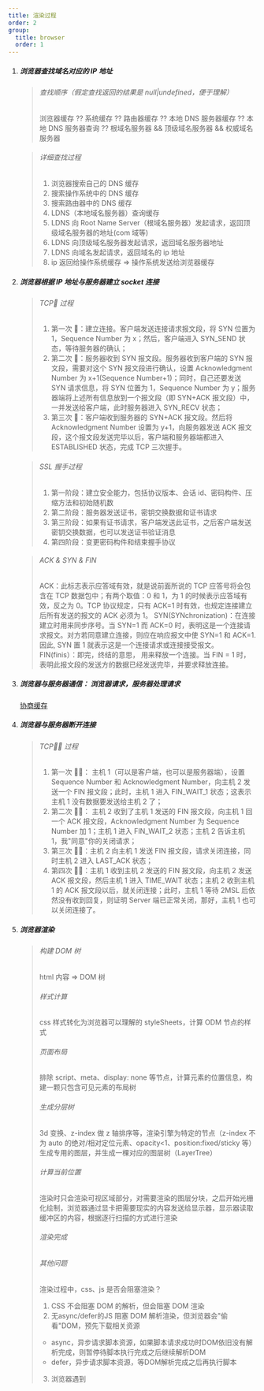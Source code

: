 ```yaml
---
title: 渲染过程
order: 2
group:
  title: browser
  order: 1
---
```


1.  ##### 浏览器查找域名对应的 IP 地址

    > ###### 查找顺序（假定查找返回的结果是 null|undefined，便于理解）
    >
    > 浏览器缓存 ?? 系统缓存 ?? 路由器缓存 ?? 本地 DNS 服务器缓存 ?? 本地 DNS 服务器查询 ?? 根域名服务器 && 顶级域名服务器 && 权威域名服务器

    > ###### 详细查找过程
    >
    > 1. 浏览器搜索自己的 DNS 缓存
    > 2. 搜索操作系统中的 DNS 缓存
    > 3. 搜索路由器中的 DNS 缓存
    > 4. LDNS（本地域名服务器）查询缓存
    > 5. LDNS 向 Root Name Server（根域名服务器）发起请求，返回顶级域名服务器的地址(com 域等)
    > 6. LDNS 向顶级域名服务器发起请求，返回域名服务器地址
    > 7. LDNS 向域名发起请求，返回域名的 ip 地址
    > 8. ip 返回给操作系统缓存 => 操作系统发送给浏览器缓存

2.  ##### 浏览器根据 IP 地址与服务器建立 socket 连接

    > ###### TCP🤝 过程
    >
    > 1. 第一次 🤝：建立连接。客户端发送连接请求报文段，将 SYN 位置为 1，Sequence Number 为 x；然后，客户端进入 SYN_SEND 状态，等待服务器的确认；
    > 2. 第二次 🤝：服务器收到 SYN 报文段。服务器收到客户端的 SYN 报文段，需要对这个 SYN 报文段进行确认，设置 Acknowledgment Number 为 x+1(Sequence Number+1)；同时，自己还要发送 SYN 请求信息，将 SYN 位置为 1，Sequence Number 为 y；服务器端将上述所有信息放到一个报文段（即 SYN+ACK 报文段）中，一并发送给客户端，此时服务器进入 SYN_RECV 状态；
    > 3. 第三次 🤝：客户端收到服务器的 SYN+ACK 报文段。然后将 Acknowledgment Number 设置为 y+1，向服务器发送 ACK 报文段，这个报文段发送完毕以后，客户端和服务器端都进入 ESTABLISHED 状态，完成 TCP 三次握手。

    > ###### SSL 握手过程
    >
    > 1. 第一阶段：建立安全能力，包括协议版本、会话 id、密码构件、压缩方法和初始随机数
    > 2. 第二阶段：服务器发送证书，密钥交换数据和证书请求
    > 3. 第三阶段：如果有证书请求，客户端发送此证书，之后客户端发送密钥交换数据，也可以发送证书验证消息
    > 4. 第四阶段：变更密码构件和结束握手协议

    > ###### ACK & SYN & FIN
    >
    > ACK：此标志表示应答域有效，就是说前面所说的 TCP 应答号将会包含在 TCP 数据包中；有两个取值：0 和 1，为 1 的时候表示应答域有效，反之为 0。TCP 协议规定，只有 ACK=1 时有效，也规定连接建立后所有发送的报文的 ACK 必须为 1。
    > SYN(SYNchronization)：在连接建立时用来同步序号。当 SYN=1 而 ACK=0 时，表明这是一个连接请求报文。对方若同意建立连接，则应在响应报文中使 SYN=1 和 ACK=1. 因此, SYN 置 1 就表示这是一个连接请求或连接接受报文。
    > FIN(finis）：即完，终结的意思， 用来释放一个连接。当 FIN = 1 时，表明此报文段的发送方的数据已经发送完毕，并要求释放连接。

3.  ##### 浏览器与服务器通信： 浏览器请求，服务器处理请求
    [协商缓存](/browser/caching_strategy#协商缓存)

    <!-- > 如果头部携带 If-None-Match / If-Modified-Since，则验证缓存是否有效 -->

4.  ##### 浏览器与服务器断开连接

    > ###### TCP👋🏻 过程
    >
    > 1. 第一次 👋🏻： 主机 1（可以是客户端，也可以是服务器端），设置 Sequence Number 和 Acknowledgment Number，向主机 2 发送一个 FIN 报文段；此时，主机 1 进入 FIN_WAIT_1 状态；这表示主机 1 没有数据要发送给主机 2 了；
    > 2. 第二次 👋🏻： 主机 2 收到了主机 1 发送的 FIN 报文段，向主机 1 回一个 ACK 报文段，Acknowledgment Number 为 Sequence Number 加 1；主机 1 进入 FIN_WAIT_2 状态；主机 2 告诉主机 1，我"同意"你的关闭请求；
    > 3. 第三次 👋🏻：主机 2 向主机 1 发送 FIN 报文段，请求关闭连接，同时主机 2 进入 LAST_ACK 状态；
    > 4. 第四次 👋🏻：主机 1 收到主机 2 发送的 FIN 报文段，向主机 2 发送 ACK 报文段，然后主机 1 进入 TIME_WAIT 状态；主机 2 收到主机 1 的 ACK 报文段以后，就关闭连接；此时，主机 1 等待 2MSL 后依然没有收到回复，则证明 Server 端已正常关闭，那好，主机 1 也可以关闭连接了。

5.  ##### 浏览器渲染

    > ###### 构建 DOM 树
    >
    > html 内容 => DOM 树
    >
    > ###### 样式计算
    >
    > css 样式转化为浏览器可以理解的 styleSheets，计算 ODM 节点的样式
    >
    > ###### 页面布局
    >
    > 排除 script、meta、display: none 等节点，计算元素的位置信息，构建一颗只包含可见元素的布局树
    >
    > ###### 生成分层树
    >
    > 3d 变换、z-index 做 z 轴排序等，渲染引擎为特定的节点（z-index 不为 auto 的绝对/相对定位元素、opacity<1、position:fixed/sticky 等）生成专用的图层，并生成一棵对应的图层树（LayerTree）
    >
    > ###### 计算当前位置
    >
    > 渲染时只会渲染可视区域部分，对需要渲染的图层分块，之后开始光栅化绘制，浏览器通过显卡把需要现实的内容发送给显示器，显示器读取缓冲区的内容，根据逐行扫描的方式进行渲染
    >
    > ###### 渲染完成
    >
    > ###### 其他问题
    >
    > 渲染过程中，css、js 是否会阻塞渲染？
    >
    > 1. CSS 不会阻塞 DOM 的解析，但会阻塞 DOM 渲染
    > 2. 无async/defer的JS 阻塞 DOM 解析渲染，但浏览器会"偷看"DOM，预先下载相关资源
    >  - async，异步请求脚本资源，如果脚本请求成功时DOM依旧没有解析完成，则暂停待脚本执行完成之后继续解析DOM
    >  - defer，异步请求脚本资源，等DOM解析完成之后再执行脚本
    > 3. 浏览器遇到 <script>且没有 defer 或 async 属性的 标签时，会触发页面渲染，因而如果前面 CSS 资源尚未加载完毕时，浏览器会等待它加载完毕在执行脚本
